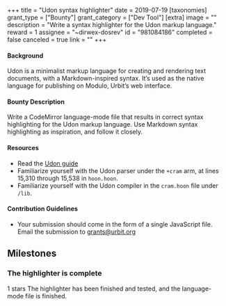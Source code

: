 +++
title = "Udon syntax highlighter"
date = 2019-07-19
[taxonomies]
grant_type = ["Bounty"]
grant_category = ["Dev Tool"]
[extra]
image = ""
description = "Write a syntax highlighter for the Udon markup language."
reward = 1
assignee = "~dirwex-dosrev"
id = "981084186"
completed = false
canceled = true
link = ""
+++

#### Background

Udon is a minimalist markup language for creating and rendering text documents, with a Markdown-inspired syntax. It’s used as the native language for publishing on Modulo, Urbit’s web interface.

#### Bounty Description

Write a CodeMirror language-mode file that results in correct syntax highlighting for the Udon markup language. Use Markdown syntax highlighting as inspiration, and follow it closely.

#### Resources

- Read the [Udon guide](https://urbit.org/docs/using/sail-and-udon/)
- Familiarize yourself with the Udon parser under the `+cram` arm, at lines 15,310 through 15,538 in `hoon.hoon`.
- Familiarize yourself with the Udon compiler in the `cram.hoon` file under `/lib`.

#### Contribution Guidelines

- Your submission should come in the form of a single JavaScript file. Email the submission to grants@urbit.org

## Milestones

### The highlighter is complete

1 stars
The highlighter has been finished and tested, and the language-mode file is finished.

